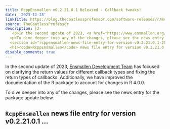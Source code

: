 ```yaml
---
title: RcppEnsmallen v0.2.21.0.1 Released - Callback tweaks!
date: '2023-11-28'
linkTitle: https://blog.thecoatlessprofessor.com/software-releases/r/RcppEnsmallen/rcppensmallen-v0.2.21.1.1-released-numerical-fix/
source: TheCoatlessProfessor
description: |2-
   <p>In the second update of 2023, <a href="https://www.ensmallen.org/developers.html">Ensmallen Development Team</a> has focused on clarifying the return values for different callback types and fixing the return types of callbacks. Additionally, we have improved the documentation of the R package to account for changes in R 4.0.0.</p>
  <p>To dive deeper into any of the changes, please see the news entry for the package update below.</p>
  <section id="rcppensmallen-news-file-entry-for-version-v0.2.21.0.1-2023-11-28" class="level1">
  <h1><code>RcppEnsmallen</code> news file entry for version v0.2.21.0.1  ...
disable_comments: true
---
```

 <p>In the second update of 2023, <a href="https://www.ensmallen.org/developers.html">Ensmallen Development Team</a> has focused on clarifying the return values for different callback types and fixing the return types of callbacks. Additionally, we have improved the documentation of the R package to account for changes in R 4.0.0.</p>
<p>To dive deeper into any of the changes, please see the news entry for the package update below.</p>
<section id="rcppensmallen-news-file-entry-for-version-v0.2.21.0.1-2023-11-28" class="level1">
<h1><code>RcppEnsmallen</code> news file entry for version v0.2.21.0.1  ...